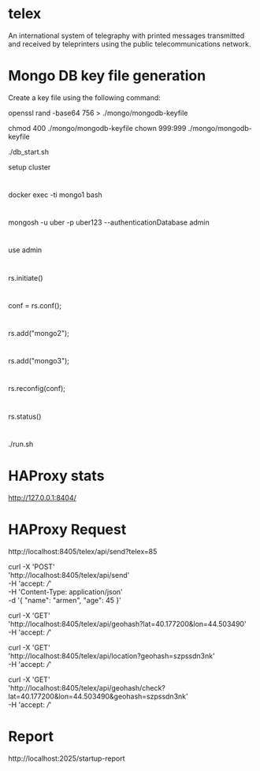 # telex
An international system of telegraphy with printed messages transmitted and received by teleprinters using the public telecommunications network.


# Mongo DB key file generation
Create a key file using the following command:

openssl rand -base64 756 > ./mongo/mongodb-keyfile

chmod 400 ./mongo/mongodb-keyfile
chown 999:999 ./mongo/mongodb-keyfile

./db_start.sh

setup cluster
#
docker exec -ti mongo1 bash
#
mongosh -u uber -p uber123 --authenticationDatabase admin
#
use admin
#
rs.initiate()
#
conf = rs.conf();
#
rs.add("mongo2");
#
rs.add("mongo3");
#
rs.reconfig(conf);
#
rs.status()
#

./run.sh
#

# HAProxy stats

http://127.0.0.1:8404/

# HAProxy Request

http://localhost:8405/telex/api/send?telex=85


curl -X 'POST' \
  'http://localhost:8405/telex/api/send' \
  -H 'accept: */*' \
  -H 'Content-Type: application/json' \
  -d '{
  "name": "armen",
  "age": 45
}'

curl -X 'GET' \
  'http://localhost:8405/telex/api/geohash?lat=40.177200&lon=44.503490' \
  -H 'accept: */*'


curl -X 'GET' \
  'http://localhost:8405/telex/api/location?geohash=szpssdn3nk' \
  -H 'accept: */*'

curl -X 'GET' \
  'http://localhost:8405/telex/api/geohash/check?lat=40.177200&lon=44.503490&geohash=szpssdn3nk' \
  -H 'accept: */*'


# Report
http://localhost:2025/startup-report



